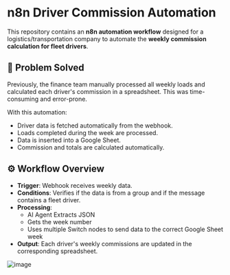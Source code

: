 # n8n Driver Commission Automation

This repository contains an **n8n automation workflow** designed for a logistics/transportation company to automate the **weekly commission calculation for fleet drivers**.

## 🧠 Problem Solved

Previously, the finance team manually processed all weekly loads and calculated each driver's commission in a spreadsheet. This was time-consuming and error-prone.

With this automation:
- Driver data is fetched automatically from the webhook.
- Loads completed during the week are processed.
- Data is inserted into a Google Sheet.
- Commission and totals are calculated automatically.

## ⚙️ Workflow Overview

- **Trigger**: Webhook receives weekly data.
- **Conditions**: Verifies if the data is from a group and if the message contains a fleet driver.
- **Processing**: 
  - AI Agent Extracts JSON
  - Gets the week number
  - Uses multiple Switch nodes to send data to the correct Google Sheet week
- **Output**: Each driver's weekly commissions are updated in the corresponding spreadsheet.

![image](https://github.com/user-attachments/assets/b6cb250b-eb54-4109-b895-590f3b80fad3)
